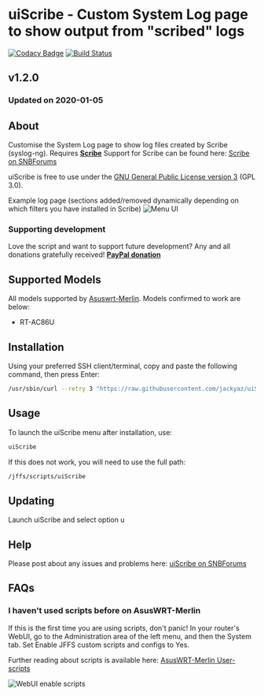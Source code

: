 # uiScribe - Custom System Log page to show output from "scribed" logs
[![Codacy Badge](https://api.codacy.com/project/badge/Grade/c705507fb1d845d9937e98f0b6e15997)](https://www.codacy.com/app/jackyaz/uiScribe?utm_source=github.com&amp;utm_medium=referral&amp;utm_content=jackyaz/uiScribe&amp;utm_campaign=Badge_Grade)
[![Build Status](https://travis-ci.com/jackyaz/uiScribe.svg?branch=master)](https://travis-ci.com/jackyaz/uiScribe)

## v1.2.0
### Updated on 2020-01-05
## About
Customise the System Log page to show log files created by Scribe (syslog-ng). Requires [**Scribe**](https://github.com/cynicastic/scribe)
Support for Scribe can be found here: [Scribe on SNBForums](https://www.snbforums.com/threads/scribe-syslog-ng-and-logrotate-installer.55853/)

uiScribe is free to use under the [GNU General Public License version 3](https://opensource.org/licenses/GPL-3.0) (GPL 3.0).

Example log page (sections added/removed dynamically depending on which filters you have installed in Scribe)
![Menu UI](https://puu.sh/DE3ou/7b836b07d5.png)

### Supporting development
Love the script and want to support future development? Any and all donations gratefully received!
[**PayPal donation**](https://paypal.me/jackyaz21)

## Supported Models
All models supported by [Asuswrt-Merlin](https://asuswrt.lostrealm.ca/about). Models confirmed to work are below:
*   RT-AC86U

## Installation
Using your preferred SSH client/terminal, copy and paste the following command, then press Enter:

```sh
/usr/sbin/curl --retry 3 "https://raw.githubusercontent.com/jackyaz/uiScribe/master/uiScribe.sh" -o "/jffs/scripts/uiScribe" && chmod 0755 /jffs/scripts/uiScribe && /jffs/scripts/uiScribe install
```

## Usage
To launch the uiScribe menu after installation, use:
```sh
uiScribe
```

If this does not work, you will need to use the full path:
```sh
/jffs/scripts/uiScribe
```

## Updating
Launch uiScribe and select option u

## Help
Please post about any issues and problems here: [uiScribe on SNBForums](https://www.snbforums.com/threads/uiscribe-custom-system-log-page-for-scribed-logs.57040/)

## FAQs
### I haven't used scripts before on AsusWRT-Merlin
If this is the first time you are using scripts, don't panic! In your router's WebUI, go to the Administration area of the left menu, and then the System tab. Set Enable JFFS custom scripts and configs to Yes.

Further reading about scripts is available here: [AsusWRT-Merlin User-scripts](https://github.com/RMerl/asuswrt-merlin/wiki/User-scripts)

![WebUI enable scripts](https://puu.sh/A3wnG/00a43283ed.png)
